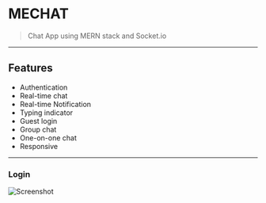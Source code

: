 # MECHAT 
> Chat App using MERN stack and Socket.io
 
 <hr/>
 
 ## Features
- Authentication
- Real-time chat
- Real-time Notification
- Typing indicator
- Guest login
- Group chat
- One-on-one chat
- Responsive

 <hr/>

### Login

![Screenshot](https://raw.github.com/imkhanh/mern-chat/screenshot/1.png)

